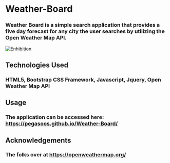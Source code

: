 # Weather-Board

### Weather Board is a simple search application that provides a five day forecast for any city the user searches by utilizing the Open Weather Map API.
![Enhibition](https://media.giphy.com/media/yD0KZFWntDAEy5kgDJ/giphy.gif)
## Technologies Used
### HTML5, Bootstrap CSS Framework, Javascript, Jquery, Open Weather Map API
## Usage
### The application can be accessed here: https://pegasoos.github.io/Weather-Board/
## Acknowledgements
### The folks over at https://openweathermap.org/

